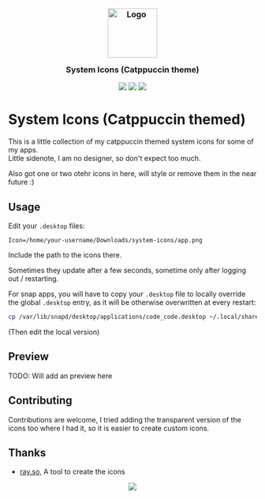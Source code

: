 <h3 align="center">
	<img src="https://raw.githubusercontent.com/catppuccin/catppuccin/main/assets/logos/exports/1544x1544_circle.png" width="100" alt="Logo"/><br/>
	<img src="https://raw.githubusercontent.com/catppuccin/catppuccin/main/assets/misc/transparent.png" height="30" width="0px"/>
	System Icons (Catppuccin theme)
	<img src="https://raw.githubusercontent.com/catppuccin/catppuccin/main/assets/misc/transparent.png" height="30" width="0px"/>
</h3>

<p align="center">
	<a href="https://github.com/a3chron/system-icons/stargazers"><img src="https://img.shields.io/github/stars/catppuccin/template?colorA=363a4f&colorB=b7bdf8&style=for-the-badge"></a>
	<a href="https://github.com/a3chron/system-icons/issues"><img src="https://img.shields.io/github/issues/catppuccin/template?colorA=363a4f&colorB=f5a97f&style=for-the-badge"></a>
	<a href="https://github.com/a3chron/system-icons/contributors"><img src="https://img.shields.io/github/contributors/catppuccin/template?colorA=363a4f&colorB=a6da95&style=for-the-badge"></a>
</p>

# System Icons (Catppuccin themed)

This is a little collection of my catppuccin themed system icons for some of my apps.  
Little sidenote, I am no designer, so don't expect too much.

Also got one or two otehr icons in here, will style or remove them in the near future :)

## Usage

Edit your `.desktop` files:

```
Icon=/home/your-username/Downloads/system-icons/app.png
```

Include the path to the icons there.

Sometimes they update after a few seconds, sometime only after logging out / restarting.

For snap apps, you will have to copy your `.desktop` file to locally override the global `.desktop` entry, 
as it will be otherwise overwritten at every restart:

```bash
cp /var/lib/snapd/desktop/applications/code_code.desktop ~/.local/share/applications/
```

(Then edit the local version)

## Preview

TODO: Will add an preview here

## Contributing

Contributions are welcome, I tried adding the transparent version of the icons too where I had it, 
so it is easier to create custom icons.

## Thanks

- [ray.so](https://ray.so/icon), A tool to create the icons


<p align="center">
 <a href="https://github.com/a3chron/gith/LICENSE"><img src="https://img.shields.io/github/license/a3chron/gith?colorA=363a4f&colorB=b7bdf8&style=for-the-badge"></a>
</p>
